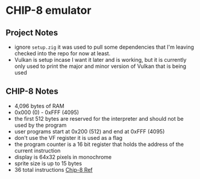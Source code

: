 # CHIP-8 emulator
## Project Notes
- ignore `setup.zig` it was used to pull some dependencies that I'm leaving checked into the repo for now at least.
- Vulkan is setup incase I want it later and is working, but it is currently only used to print the major and minor version of Vulkan that is being used
## CHIP-8 Notes
- 4,096 bytes of RAM
- 0x000 (0) - 0xFFF (4095)
- the first 512 bytes are reserved for the interpreter and should not be used by the program
- user programs start at 0x200 (512) and end at 0xFFF (4095)
- don't use the VF register it is used as a flag
- the program counter is a 16 bit register that holds the address of the current instruction
- display is 64x32 pixels in monochrome
- sprite size is up to 15 bytes
- 36 total instructions
[Chip-8 Ref](http://devernay.free.fr/hacks/chip8/C8TECH10.HTM#2.2)

